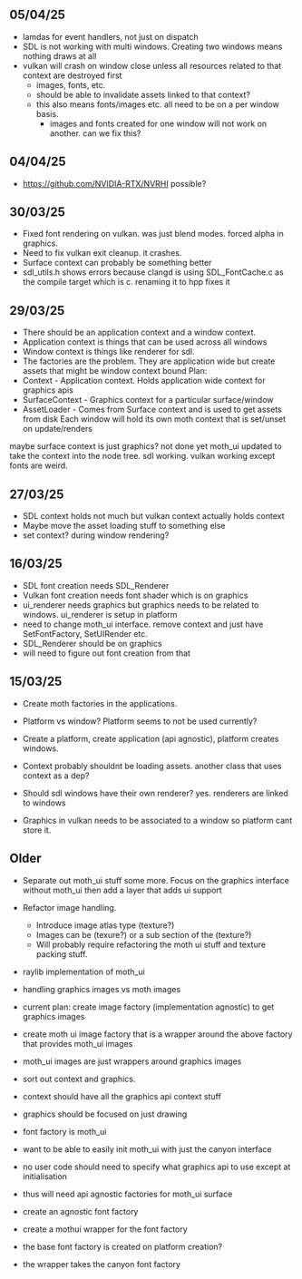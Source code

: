 ## 05/04/25

- lamdas for event handlers, not just on dispatch
- SDL is not working with multi windows. Creating two windows means nothing draws at all
- vulkan will crash on window close unless all resources related to that context are destroyed first
  - images, fonts, etc.
  - should be able to invalidate assets linked to that context?
  - this also means fonts/images etc. all need to be on a per window basis.
    - images and fonts created for one window will not work on another. can we fix this?

## 04/04/25

- https://github.com/NVIDIA-RTX/NVRHI possible?

## 30/03/25

- Fixed font rendering on vulkan. was just blend modes. forced alpha in graphics.
- Need to fix vulkan exit cleanup. it crashes.
- Surface context can probably be something better
- sdl_utils.h shows errors because clangd is using SDL_FontCache.c as the compile target which is c. renaming it to hpp fixes it

## 29/03/25

- There should be an application context and a window context.
- Application context is things that can be used across all windows
- Window context is things like renderer for sdl.
- The factories are the problem. They are application wide but create assets that might be window context bound
Plan:
- Context - Application context. Holds application wide context for graphics apis
- SurfaceContext - Graphics context for a particular surface/window
- AssetLoader - Comes from Surface context and is used to get assets from disk
Each window will hold its own moth context that is set/unset on update/renders

maybe surface context is just graphics? not done yet
moth_ui updated to take the context into the node tree.
sdl working. vulkan working except fonts are weird.

## 27/03/25

- SDL context holds not much but vulkan context actually holds context
- Maybe move the asset loading stuff to something else
- set context? during window rendering?

## 16/03/25

- SDL font creation needs SDL_Renderer
- Vulkan font creation needs font shader which is on graphics
- ui_renderer needs graphics but graphics needs to be related to windows. ui_renderer is setup in platform
- need to change moth_ui interface. remove context and just have SetFontFactory, SetUIRender etc.
- SDL_Renderer should be on graphics
- will need to figure out font creation from that

## 15/03/25

- Create moth factories in the applications.
- Platform vs window? Platform seems to not be used currently?
- Create a platform, create application (api agnostic), platform creates windows.
- Context probably shouldnt be loading assets. another class that uses context as a dep?
- Should sdl windows have their own renderer? yes. renderers are linked to windows

- Graphics in vulkan needs to be associated to a window so platform cant store it.

## Older

- Separate out moth_ui stuff some more. Focus on the graphics interface without moth_ui then add a layer that adds ui support

- Refactor image handling.
    - Introduce image atlas type (texture?)
    - Images can be (texure?) or a sub section of the (texture?)
    - Will probably require refactoring the moth ui stuff and texture packing stuff.

- raylib implementation of moth_ui


- handling graphics images vs moth images
- current plan: create image factory (implementation agnostic) to get graphics images
- create moth ui image factory that is a wrapper around the above factory that provides moth_ui images
- moth_ui images are just wrappers around graphics images

- sort out context and graphics.
- context should have all the graphics api context stuff
- graphics should be focused on just drawing

- font factory is moth_ui
- want to be able to easily init moth_ui with just the canyon interface
- no user code should need to specify what graphics api to use except at initialisation
- thus will need api agnostic factories for moth_ui surface
- create an agnostic font factory
- create a mothui wrapper for the font factory
- the base font factory is created on platform creation?
- the wrapper takes the canyon font factory

